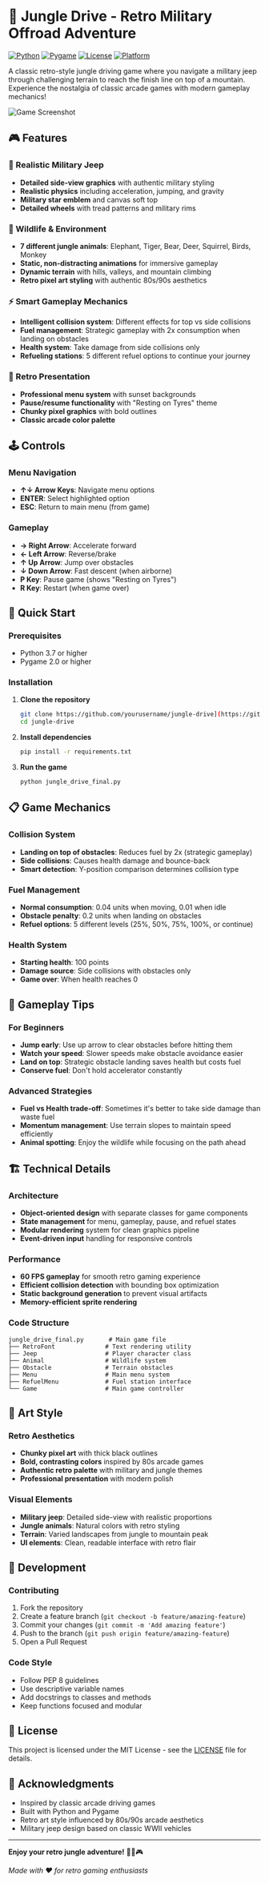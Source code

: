 # 🌴 Jungle Drive - Retro Military Offroad Adventure

[![Python](https://img.shields.io/badge/Python-3.7+-blue.svg)](https://www.python.org/downloads/)
[![Pygame](https://img.shields.io/badge/Pygame-2.0+-green.svg)](https://www.pygame.org/)
[![License](https://img.shields.io/badge/License-MIT-yellow.svg)](LICENSE)
[![Platform](https://img.shields.io/badge/Platform-Windows%20%7C%20macOS%20%7C%20Linux-lightgrey.svg)]()

A classic retro-style jungle driving game where you navigate a military jeep through challenging terrain to reach the finish line on top of a mountain. Experience the nostalgia of classic arcade games with modern gameplay mechanics!

![Game Screenshot](screenshots/gameplay.png)

## 🎮 Features

### 🚗 Realistic Military Jeep
- **Detailed side-view graphics** with authentic military styling
- **Realistic physics** including acceleration, jumping, and gravity
- **Military star emblem** and canvas soft top
- **Detailed wheels** with tread patterns and military rims

### 🐾 Wildlife & Environment
- **7 different jungle animals**: Elephant, Tiger, Bear, Deer, Squirrel, Birds, Monkey
- **Static, non-distracting animations** for immersive gameplay
- **Dynamic terrain** with hills, valleys, and mountain climbing
- **Retro pixel art styling** with authentic 80s/90s aesthetics

### ⚡ Smart Gameplay Mechanics
- **Intelligent collision system**: Different effects for top vs side collisions
- **Fuel management**: Strategic gameplay with 2x consumption when landing on obstacles
- **Health system**: Take damage from side collisions only
- **Refueling stations**: 5 different refuel options to continue your journey

### 🎨 Retro Presentation
- **Professional menu system** with sunset backgrounds
- **Pause/resume functionality** with "Resting on Tyres" theme
- **Chunky pixel graphics** with bold outlines
- **Classic arcade color palette**

## 🕹️ Controls

### Menu Navigation
- **↑↓ Arrow Keys**: Navigate menu options
- **ENTER**: Select highlighted option
- **ESC**: Return to main menu (from game)

### Gameplay
- **→ Right Arrow**: Accelerate forward
- **← Left Arrow**: Reverse/brake
- **↑ Up Arrow**: Jump over obstacles
- **↓ Down Arrow**: Fast descent (when airborne)
- **P Key**: Pause game (shows "Resting on Tyres")
- **R Key**: Restart (when game over)

## 🚀 Quick Start

### Prerequisites
- Python 3.7 or higher
- Pygame 2.0 or higher

### Installation

1. **Clone the repository**
   ```bash
   git clone https://github.com/yourusername/jungle-drive](https://github.com/AWS-Builder-POC/Amazon-Q-CLI-Game.git
   cd jungle-drive
   ```

2. **Install dependencies**
   ```bash
   pip install -r requirements.txt
   ```

3. **Run the game**
   ```bash
   python jungle_drive_final.py
   ```

## 📋 Game Mechanics

### Collision System
- **Landing on top of obstacles**: Reduces fuel by 2x (strategic gameplay)
- **Side collisions**: Causes health damage and bounce-back
- **Smart detection**: Y-position comparison determines collision type

### Fuel Management
- **Normal consumption**: 0.04 units when moving, 0.01 when idle
- **Obstacle penalty**: 0.2 units when landing on obstacles
- **Refuel options**: 5 different levels (25%, 50%, 75%, 100%, or continue)

### Health System
- **Starting health**: 100 points
- **Damage source**: Side collisions with obstacles only
- **Game over**: When health reaches 0

## 🎯 Gameplay Tips

### For Beginners
- **Jump early**: Use up arrow to clear obstacles before hitting them
- **Watch your speed**: Slower speeds make obstacle avoidance easier
- **Land on top**: Strategic obstacle landing saves health but costs fuel
- **Conserve fuel**: Don't hold accelerator constantly

### Advanced Strategies
- **Fuel vs Health trade-off**: Sometimes it's better to take side damage than waste fuel
- **Momentum management**: Use terrain slopes to maintain speed efficiently
- **Animal spotting**: Enjoy the wildlife while focusing on the path ahead

## 🏗️ Technical Details

### Architecture
- **Object-oriented design** with separate classes for game components
- **State management** for menu, gameplay, pause, and refuel states
- **Modular rendering** system for clean graphics pipeline
- **Event-driven input** handling for responsive controls

### Performance
- **60 FPS gameplay** for smooth retro gaming experience
- **Efficient collision detection** with bounding box optimization
- **Static background generation** to prevent visual artifacts
- **Memory-efficient sprite rendering**

### Code Structure
```
jungle_drive_final.py       # Main game file
├── RetroFont              # Text rendering utility
├── Jeep                   # Player character class
├── Animal                 # Wildlife system
├── Obstacle               # Terrain obstacles
├── Menu                   # Main menu system
├── RefuelMenu             # Fuel station interface
└── Game                   # Main game controller
```

## 🎨 Art Style

### Retro Aesthetics
- **Chunky pixel art** with thick black outlines
- **Bold, contrasting colors** inspired by 80s arcade games
- **Authentic retro palette** with military and jungle themes
- **Professional presentation** with modern polish

### Visual Elements
- **Military jeep**: Detailed side-view with realistic proportions
- **Jungle animals**: Natural colors with retro styling
- **Terrain**: Varied landscapes from jungle to mountain peak
- **UI elements**: Clean, readable interface with retro flair

## 🔧 Development

### Contributing
1. Fork the repository
2. Create a feature branch (`git checkout -b feature/amazing-feature`)
3. Commit your changes (`git commit -m 'Add amazing feature'`)
4. Push to the branch (`git push origin feature/amazing-feature`)
5. Open a Pull Request

### Code Style
- Follow PEP 8 guidelines
- Use descriptive variable names
- Add docstrings to classes and methods
- Keep functions focused and modular

## 📝 License

This project is licensed under the MIT License - see the [LICENSE](LICENSE) file for details.

## 🙏 Acknowledgments

- Inspired by classic arcade driving games
- Built with Python and Pygame
- Retro art style influenced by 80s/90s arcade aesthetics
- Military jeep design based on classic WWII vehicles


---

**Enjoy your retro jungle adventure!** 🌴🚗🎮

*Made with ❤️ for retro gaming enthusiasts*
